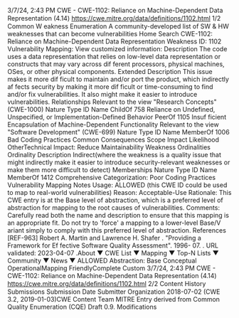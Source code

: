 3/7/24, 2:43 PM CWE - CWE-1102: Reliance on Machine-Dependent Data Representation (4.14)
https://cwe.mitre.org/data/deﬁnitions/1102.html 1/2
Common W eakness Enumeration
A community-developed list of SW & HW weaknesses that can become
vulnerabilities
Home Search
CWE-1102: Reliance on Machine-Dependent Data Representation
Weakness ID: 1102
Vulnerability Mapping: 
View customized information:
 Description
The code uses a data representation that relies on low-level data representation or constructs that may vary across dif ferent
processors, physical machines, OSes, or other physical components.
 Extended Description
This issue makes it more dif ficult to maintain and/or port the product, which indirectly af fects security by making it more dif ficult or
time-consuming to find and/or fix vulnerabilities. It also might make it easier to introduce vulnerabilities.
 Relationships
 Relevant to the view "Research Concepts" (CWE-1000)
Nature Type ID Name
ChildOf 758 Reliance on Undefined, Unspecified, or Implementation-Defined Behavior
PeerOf 1105 Insuf ficient Encapsulation of Machine-Dependent Functionality
 Relevant to the view "Software Development" (CWE-699)
Nature Type ID Name
MemberOf 1006 Bad Coding Practices
 Common Consequences
Scope Impact Likelihood
OtherTechnical Impact: Reduce Maintainability
 Weakness Ordinalities
Ordinality Description
Indirect(where the weakness is a quality issue that might indirectly make it easier to introduce security-relevant weaknesses or make
them more difficult to detect)
 Memberships
Nature Type ID Name
MemberOf 1412 Comprehensive Categorization: Poor Coding Practices
 Vulnerability Mapping Notes
Usage: ALLOWED (this CWE ID could be used to map to real-world vulnerabilities)
Reason: Acceptable-Use
Rationale:
This CWE entry is at the Base level of abstraction, which is a preferred level of abstraction for mapping to the root causes of
vulnerabilities.
Comments:
Carefully read both the name and description to ensure that this mapping is an appropriate fit. Do not try to 'force' a mapping to a
lower-level Base/V ariant simply to comply with this preferred level of abstraction.
 References
[REF-963] Robert A. Martin and Lawrence H. Shafer . "Providing a Framework for Ef fective Software Quality Assessment". 1996-
07.
. URL validated: 2023-04-07 .About ▼ CWE List ▼ Mapping ▼ Top-N Lists ▼ Community ▼ News ▼
ALLOWED
Abstraction: Base
Conceptual OperationalMapping
FriendlyComplete Custom
3/7/24, 2:43 PM CWE - CWE-1102: Reliance on Machine-Dependent Data Representation (4.14)
https://cwe.mitre.org/data/deﬁnitions/1102.html 2/2
 Content History
 Submissions
Submission Date Submitter Organization
2018-07-02
(CWE 3.2, 2019-01-03)CWE Content Team MITRE
Entry derived from Common Quality Enumeration (CQE) Draft 0.9.
 Modifications